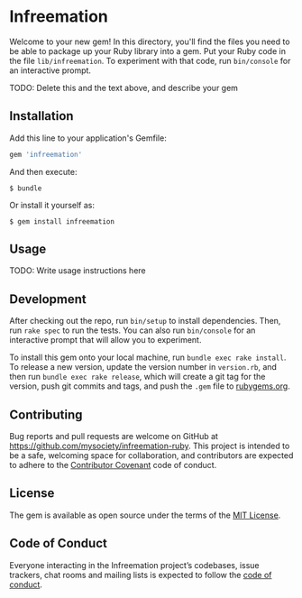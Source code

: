 # Infreemation

Welcome to your new gem! In this directory, you'll find the files you need to be able to package up your Ruby library into a gem. Put your Ruby code in the file `lib/infreemation`. To experiment with that code, run `bin/console` for an interactive prompt.

TODO: Delete this and the text above, and describe your gem

## Installation

Add this line to your application's Gemfile:

```ruby
gem 'infreemation'
```

And then execute:

    $ bundle

Or install it yourself as:

    $ gem install infreemation

## Usage

TODO: Write usage instructions here

## Development

After checking out the repo, run `bin/setup` to install dependencies. Then, run `rake spec` to run the tests. You can also run `bin/console` for an interactive prompt that will allow you to experiment.

To install this gem onto your local machine, run `bundle exec rake install`. To release a new version, update the version number in `version.rb`, and then run `bundle exec rake release`, which will create a git tag for the version, push git commits and tags, and push the `.gem` file to [rubygems.org](https://rubygems.org).

## Contributing

Bug reports and pull requests are welcome on GitHub at https://github.com/mysociety/infreemation-ruby. This project is intended to be a safe, welcoming space for collaboration, and contributors are expected to adhere to the [Contributor Covenant](http://contributor-covenant.org) code of conduct.

## License

The gem is available as open source under the terms of the [MIT License](https://opensource.org/licenses/MIT).

## Code of Conduct

Everyone interacting in the Infreemation project’s codebases, issue trackers, chat rooms and mailing lists is expected to follow the [code of conduct](https://github.com/mysociety/infreemation-ruby/blob/master/CODE_OF_CONDUCT.md).
